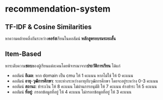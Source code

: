 ﻿# recommendation-system
## TF-IDF & Cosine Similarities
หาความคล้ายคลึ่งกันระหว่าง**คอร์ส**เรียนในคอลัมน์ **หลักสูตรอบรมระยะสั้น**
## Item-Based
หาระดับความ**ชอบ**ของผู้เรียนแต่ละคนโดยพิจารณาจาก**ประวัติการเรียน** ได้แก่
- คอลัมน์ **อีเมล**: หาก domain เป็น cmu ให้ 1 คะแนน หากไม่ใช่ ให้ 0 คะแนน
- คอลัมน์ **อายุ**-**วุฒิการศึกษา**: ระยะห่างระหว่างอายุกับวุฒิการศึกษา โดยจะอยู่ระหว่าง 0-3 คะแนน
- คอลัมน์ **สถานะ**: ชำระเงิน ให้ 8 คะแนน ไม่ผ่านการอนุมัติ ให้ 7 คะแนน ค้างชำระ ให้ 5 คะแนน
- คอลัมน์ **ที่อยู่**: กรอกข้อมูลที่อยู่ ให้ 4 คะแนน ไม่กรอกข้อมูลที่อยู่ ให้ 3 คะแนน
